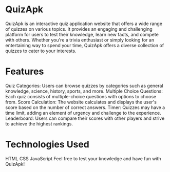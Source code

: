 # QuizApk
QuizApk is an interactive quiz application website that offers a wide range of quizzes on various topics. It provides an engaging and challenging platform for users to test their knowledge, learn new facts, and compete with others. Whether you're a trivia enthusiast or simply looking for an entertaining way to spend your time, QuizApk offers a diverse collection of quizzes to cater to your interests.

# Features
Quiz Categories: Users can browse quizzes by categories such as general knowledge, science, history, sports, and more.
Multiple Choice Questions: Each quiz consists of multiple-choice questions with options to choose from.
Score Calculation: The website calculates and displays the user's score based on the number of correct answers.
Timer: Quizzes may have a time limit, adding an element of urgency and challenge to the experience.
Leaderboard: Users can compare their scores with other players and strive to achieve the highest rankings.
# Technologies Used
HTML
CSS
JavaScript
Feel free to test your knowledge and have fun with QuizApk!


